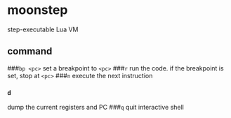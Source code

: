 moonstep
===
step-executable Lua VM

## command
###`bp <pc>`
set a breakpoint to `<pc>`
###`r`
run the code. if the breakpoint is set, stop at `<pc>`
###`n`
execute the next instruction
### `d`
dump the current registers and PC
###`q`
quit interactive shell
